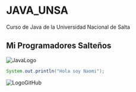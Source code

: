 # JAVA_UNSA
Curso de Java de la Universidad Nacional de Salta
## Mi Programadores Salteños
![JavaLogo](https://dev.java/assets/images/java-logo-vert-blk.png)
```java
System.out.println("Hola soy Naomi");
```
![LogoGitHub](https://anthoncode.com/wp-content/uploads/2019/01/github-octocat-logo-png.png)

